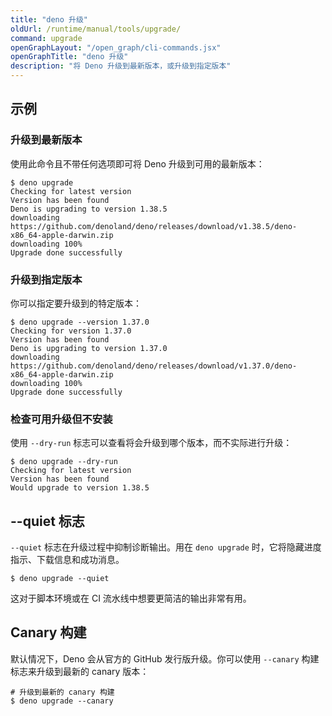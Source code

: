 ```yaml
---
title: "deno 升级"
oldUrl: /runtime/manual/tools/upgrade/
command: upgrade
openGraphLayout: "/open_graph/cli-commands.jsx"
openGraphTitle: "deno 升级"
description: "将 Deno 升级到最新版本，或升级到指定版本"
---
```


## 示例

### 升级到最新版本

使用此命令且不带任何选项即可将 Deno 升级到可用的最新版本：

```shell
$ deno upgrade
Checking for latest version
Version has been found
Deno is upgrading to version 1.38.5
downloading https://github.com/denoland/deno/releases/download/v1.38.5/deno-x86_64-apple-darwin.zip
downloading 100%
Upgrade done successfully
```

### 升级到指定版本

你可以指定要升级到的特定版本：

```shell
$ deno upgrade --version 1.37.0
Checking for version 1.37.0
Version has been found
Deno is upgrading to version 1.37.0
downloading https://github.com/denoland/deno/releases/download/v1.37.0/deno-x86_64-apple-darwin.zip
downloading 100%
Upgrade done successfully
```

### 检查可用升级但不安装

使用 `--dry-run` 标志可以查看将会升级到哪个版本，而不实际进行升级：

```shell
$ deno upgrade --dry-run
Checking for latest version
Version has been found
Would upgrade to version 1.38.5
```

## --quiet 标志

`--quiet` 标志在升级过程中抑制诊断输出。用在 `deno upgrade` 时，它将隐藏进度指示、下载信息和成功消息。

```shell
$ deno upgrade --quiet
```

这对于脚本环境或在 CI 流水线中想要更简洁的输出非常有用。

## Canary 构建

默认情况下，Deno 会从官方的 GitHub 发行版升级。你可以使用 `--canary` 构建标志来升级到最新的 canary 版本：

```shell
# 升级到最新的 canary 构建
$ deno upgrade --canary
```